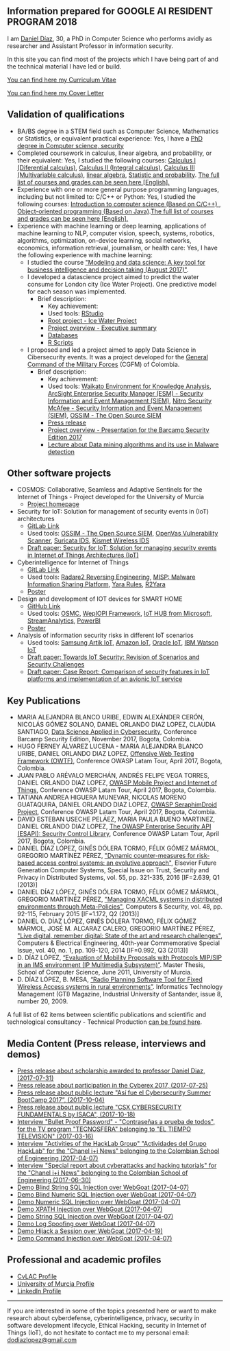 ## Information prepared for GOOGLE AI RESIDENT PROGRAM 2018

I am [Daniel Díaz](https://i.imgur.com/2cOugju.jpg), 30, a PhD in Computer Science who performs avidly as researcher and Assistant Professor in information security.

In this site you can find most of the projects which I have being part of and the technical material I have led or build.

[You can find here my Curriculum Vitae](https://goo.gl/dymTWV)

[You can find here my Cover Letter](https://drive.google.com/open?id=1qnbSjh9zS2EmUsaKHI2Jx6SGR8sdpzFI)

## Validation of qualifications

* BA/BS degree in a STEM field such as Computer Science, Mathematics or Statistics, or equivalent practical experience: Yes, I have a [PhD degree in Computer science, security](https://goo.gl/R5kW1Y)
* Completed coursework in calculus, linear algebra, and probability, or their equivalent: Yes, I studied the following courses: [Calculus I (Diferential calculus)](https://drive.google.com/open?id=1b4mvIjAOEKUUlrCvqUvYAol70U5GttD3), [Calculus II (Integral calculus)](https://drive.google.com/open?id=156FvhEb-hmy1AXMKyYfXEFhnYxo6efje), [Calculus III (Multivariable calculus)](https://drive.google.com/open?id=1w-awCOoZY2YHa7DxYaCyJxlsgrZmWEbD), [linear algebra](https://drive.google.com/open?id=1tZ48VCWrfs_2Z4_Ss-Cyqx0S6fvDTVi9), [Statistic and probability](https://drive.google.com/open?id=1aE3CPksSV1LAPCRSaq42wbLD3v6MiNNb). [The full list of courses and grades can be seen here [English].](https://drive.google.com/open?id=1Kr2XWdzC9crdkxMGuft2VEGFqRzjylv7)
* Experience with one or more general purpose programming languages, including but not limited to: C/C++ or Python: Yes, I studied the following courses: [Introduction to computer science (Based on C/C++) ](https://drive.google.com/open?id=1Ju4aN86Q6XzwvLokUSh3sDz5WOo8AFpA), [Object-oriented programming (Based on Java)](https://drive.google.com/open?id=1hFjmRIPldFu56tKEHybEaEDHCVEHy3Rs).[The full list of courses and grades can be seen here [English].](https://drive.google.com/open?id=1Kr2XWdzC9crdkxMGuft2VEGFqRzjylv7)
* Experience with machine learning or deep learning, applications of machine learning to NLP, computer vision, speech, systems, robotics, algorithms, optimization, on-device learning, social networks, economics, information retrieval, journalism, or health care: Yes, I have the following experience with machine learning:
    * I studied the course ["Modeling and data science: A key tool for business intelligence and decision taking (August 2017)"](http://www.escuelaing.edu.co/es/programas/educacion_continuada/cursostalleres/Modelado+y+ciencia+de+datos:+una+herramienta+de+soporte+para+la+inteligencia+de+los+negocios+y+la+toma+de+decisiones/presentacion).
    * I developed a datascience project aimed to predict the water consume for London city (Ice Water Project). One predictive model for each season was implemented.
        * Brief description:
            * Key achievement: 
            * Used tools: [RStudio](https://www.rstudio.com/)
            * [Root project - Ice Water Project](http://cordis.europa.eu/project/rcn/105539_en.html)
            * [Project overview - Executive summary](https://drive.google.com/open?id=15b2R2w9UjA2CuoUPO9TsIChwdBpUUuKf)
            * [Databases](https://drive.google.com/open?id=1GhKWklZCYAPh5_XwWddO8amj8QQPxZOz)
            * [R Scripts](https://drive.google.com/open?id=181gNbimak9cqlsmOcXjKBBV4BmE8heh-)
    * I proposed and led a project aimed to apply Data Science in Cibersecurity events. It was a project developed for the [General Command of the Military Forces](http://www.cgfm.mil.co/ingles/) (CGFM) of Colombia. 
        * Brief description: 
            * Key achievement:
            * Used tools: [Waikato Environment for Knowledge Analysis](https://www.cs.waikato.ac.nz/ml/weka/), [ArcSight Enterprise Security Manager (ESM) - Security Information and Event Management (SIEM)](https://software.microfocus.com/en-us/products/siem-security-information-event-management/overview), [Nitro Security McAfee - Security Information and Event Management (SIEM)](https://www.mcafee.com/us/products/siem/index.aspx), [OSSIM - The Open Source SIEM](https://www.alienvault.com/products/ossim)
            * [Press release](http://notiweb.escuelaing.edu.co/blog/2017/10/31/la-escuela-presenta-resultados-de-proyecto-relacionados-con-la-ciberseguridad-a-las-fuerzas-armadas-del-pais/)
            * [Project overview - Presentation for the Barcamp Security Edition 2017](https://goo.gl/8bMZuG)
            * [Lecture about Data mining algorithms and its use in Malware detection](https://goo.gl/G5FCBp)

## Other software projects

* COSMOS: Collaborative, Seamless and Adaptive Sentinels for the Internet of Things - Project developed for the University of Murcia
   * [Project homepage](http://webs.um.es/felixgm/projects/cosmos/)
* Security for IoT: Solution for management of security events in (IoT) architectures
   * [GitLab Link](https://github.com/andresvega82/SIEM-IoT)
   * Used tools: [OSSIM - The Open Source SIEM](https://www.alienvault.com/products/ossim), [OpenVas Vulnerability Scanner](), [Suricata IDS](), [Kismet Wireless IDS]() 
   * [Draft paper: Security for IoT: Solution for managing security events in Internet of Things Architectures (IoT)](https://goo.gl/BuJAe9)
* Cyberintelligence for Internet of Things
   * [GitLab Link](https://gitlab.com/Useche/PGRCyberintelligence)
   * Used tools: [Radare2 Reversing Engineering](), [MISP: Malware Information Sharing Platform](), [Yara Rules](), [R2Yara]()
   * [Poster](http://www.escuelaing.edu.co/escuela/vitrinaAcademica/2017-2/img/Poster-Intel.jpg)
* Design and development of IOT devices for SMART HOME
   * [GitHub Link](https://github.com/Manny2296/Desarrollo-e-Implementacion-Dispositivos-IoT)
   * Used tools: [OSMC](), [WepIOPI Framework](), [IoT HUB from Microsoft](), [StreamAnalytics](), [PowerBI]() 
   * [Poster](http://www.escuelaing.edu.co/escuela/vitrinaAcademica/2017-2/img/Poster-IoTNodes.jpg)
* Analysis of information security risks in different IoT scenarios
   * Used tools: [Samsung Artik IoT](), [Amazon IoT](), [Oracle IoT](), [IBM Watson IoT]() 
   * [Draft paper: Towards IoT Security: Revision of Scenarios and Security Challenges](https://goo.gl/9M3MMG)
   * [Draft paper: Case Report: Comparison of security features in IoT platforms and implementation of an avionic IoT service](https://goo.gl/r8179r)

## Key Publications

*	MARIA ALEJANDRA BLANCO URIBE, EDWIN ALEXÁNDER CERÓN, NICOLÁS GÓMEZ SOLANO, DANIEL ORLANDO DIAZ LOPEZ, CLAUDIA SANTIAGO, [Data Science Applied in Cybersecurity](https://drive.google.com/open?id=1oektOB1Z6q2bhd5IXXxpJ_LKwir7JgCE), Conference Barcamp Security Edition, November 2017, Bogota, Colombia.
*	HUGO FERNEY ÁLVAREZ LUCENA - MARIA ALEJANDRA BLANCO URIBE, DANIEL ORLANDO DIAZ LOPEZ, [Offensive Web Testing Framework (OWTF)](https://drive.google.com/open?id=1q6I2c5eEspMt_d1fIWnhreY5YGK7o70G), Conference OWASP Latam Tour, April 2017, Bogota, Colombia.
*	JUAN PABLO ARÉVALO MERCHÁN, ANDRÉS FELIPE VEGA TORRES, DANIEL ORLANDO DIAZ LOPEZ, [OWASP Mobile Project and Internet of Things](https://drive.google.com/open?id=1NZQkHTARkpbI_CWqaTexLIAngHS0KL5l), Conference OWASP Latam Tour, April 2017, Bogota, Colombia.
*	TATIANA ANDREA HIGUERA MUNEVAR, NICOLAS MORENO GUATAQUIRA, DANIEL ORLANDO DIAZ LOPEZ, [OWASP SeraphimDroid Project](https://drive.google.com/open?id=1bPFFBuub3N5aUL_JytkBJd5KEffVj2aN), Conference OWASP Latam Tour, April 2017, Bogota, Colombia.
*	DAVID ESTEBAN USECHE PELÁEZ, MARIA PAULA BUENO MARTINEZ, DANIEL ORLANDO DIAZ LOPEZ, [The OWASP Enterprise Security API (ESAPI): Security Control Library](https://drive.google.com/open?id=1wxabV4Xl1Fqg4Uun_H47liIsHZaiA_dd), Conference OWASP Latam Tour, April 2017, Bogota, Colombia.
* DANIEL DÍAZ LÓPEZ, GINÉS DÓLERA TORMO, FÉLIX GÓMEZ MÁRMOL, GREGORIO MARTÍNEZ PÉREZ, ["Dynamic counter-measures for risk-based access control systems: an evolutive approach"](http://www.sciencedirect.com/science/article/pii/S0167739X14002052), Elsevier Future Generation Computer Systems, Special Issue on Trust, Security and Privacy in Distributed Systems, vol. 55, pp. 321-335, 2016 [IF=2.639, Q1 (2013)]
* DANIEL DÍAZ LÓPEZ, GINÉS DÓLERA TORMO, FÉLIX GÓMEZ MÁRMOL, GREGORIO MARTÍNEZ PÉREZ, ["Managing XACML systems in distributed environments through Meta-Policies"](http://www.sciencedirect.com/science/article/pii/S0167404814001503), Computers & Security, vol. 48, pp. 92-115, February 2015 [IF=1.172, Q2 (2013)]
* DANIEL O. DÍAZ LÓPEZ, GINÉS DÓLERA TORMO, FÉLIX GÓMEZ MÁRMOL, JOSÉ M. ALCARAZ CALERO, GREGORIO MARTÍNEZ PÉREZ, ["Live digital, remember digital: State of the art and research challenges"](http://www.sciencedirect.com/science/article/pii/S0045790613002905), Computers & Electrical Engineering, 40th-year Commemorative Special Issue, vol. 40, no. 1, pp. 109-120, 2014 [IF=0.992, Q3 (2013)]
* D. DÍAZ LÓPEZ, [“Evaluation of Mobility Proposals with Protocols MIP/SIP in an IMS environment (IP Multimedia Subsystem)”](http://www.um.es/gsit/?m=27). Master Thesis, School of Computer Science, June 2011, University of Murcia.
* D. DÍAZ LÓPEZ, B. MESA, [“Radio Planning Software Tool for Fixed Wireless Access systems in rural environments”](http://132.248.9.34/hevila/Gerenciatecnologicainformatica/2009/vol8/no20/2.pdf). Informatics Technology Management (GTI) Magazine, Industrial University of Santander, issue 8, number 20, 2009.

A full list of 62 items between scientific publications and scientific and technological consultancy - Technical Production [can be found here](http://webs.um.es/felixgm/pubs/managing-access-control-systems-in-distributed-environments-with-dynamic-asset-protection/).


## Media Content (Press release, interviews and demos)

* [Press release about scholarship awarded to professor Daniel Diaz, (2017-07-31)](http://notiweb.escuelaing.edu.co/blog/2017/07/31/profesor-de-ingenieria-de-sistemas-obtiene-beca-de-la-oea/)
* [Press release about participation in the Cyberex 2017, (2017-07-25)](http://notiweb.escuelaing.edu.co/blog/2017/08/08/estudiantes-de-ingenieria-de-sistemas-participan-en-ciberseguridad-cyberex-2017/)
* [Press release about public lecture "Así fue el Cybersecurity Summer BootCamp 2017”, (2017-10-04)](http://notiweb.escuelaing.edu.co/blog/2017/10/10/asi-fue-el-cybersecurity-summer-bootcamp-2017/)
* [Press release about public lecture "CSX CYBERSECURITY FUNDAMENTALS by ISACA", (2017-10-18)](http://notiweb.escuelaing.edu.co/blog/2017/10/26/5798/)
* [Interview "Bullet Proof Password" - "Contraseñas a prueba de todos", for the TV program "TECNOSFERA" belonging to "EL TIEMPO TELEVISION" (2017-03-16)](https://www.youtube.com/watch?v=LzXKyVUTbl8)
* [Interview "Activities of the HackLab Group" "Actividades del Grupo HackLab" for the "Chanel i+i News" belonging to the Colombian School of Engineering (2017-04-07)](https://www.youtube.com/watch?v=SGSqWuQf1nY)
* [Interview "Special report about cyberattacks and hacking tutorials" for the "Chanel i+i News" belonging to the Colombian School of Engineering (2017-06-30)](https://www.youtube.com/watch?v=cDZMwQRKcp4&t=1s)
* [Demo Blind String SQL Injection over WebGoat (2017-04-07) ](https://www.youtube.com/watch?v=Lfo4hHS4yP8&t=2s)
* [Demo Blind Numeric SQL Injection over WebGoat (2017-04-07) ](https://www.youtube.com/watch?v=ffm73WEoup0&t=155s )
* [Demo Numeric SQL Injection over WebGoat (2017-04-07)](https://www.youtube.com/watch?v=E_TPEcssMdU&t=21s) 
* [Demo XPATH Injection over WebGoat (2017-04-07)](https://www.youtube.com/watch?v=7fYbkqYsXns) 
* [Demo String SQL Injection over WebGoat  (2017-04-07)](https://www.youtube.com/watch?v=pt9nVSLy3Nk&t=25s) 
* [Demo Log Spoofing over WebGoat (2017-04-07)](https://www.youtube.com/watch?v=2GTafXUFUFA&t=1s) 
* [Demo Hijack a Session over WebGoat (2017-04-19)](https://www.youtube.com/watch?v=P5TFq2XMLAM&t=5s) 
* [Demo Command Injection over WebGoat (2017-04-07)](https://www.youtube.com/watch?v=M2wUCSIeeqY) 

## Professional and academic profiles

* [CvLAC Profile](http://scienti.colciencias.gov.co:8081/cvlac/visualizador/generarCurriculoCv.do?cod_rh=0001616521)
* [University of Murcia Profile](http://webs.um.es/felixgm/pubs/managing-access-control-systems-in-distributed-environments-with-dynamic-asset-protection/)
* [LinkedIn Profile](https://www.linkedin.com/in/daniel-d%C3%ADaz-l%C3%B3pez-41638815/)

---

If you are interested in some of the topics presented here or want to make research about cyberdefense, cyberintelligence, privacy, security in software development lifecycle, Ethical Hacking, security in Internet of Things (IoT), do not hesitate to contact me to my personal email: dodiazlopez@gmail.com
